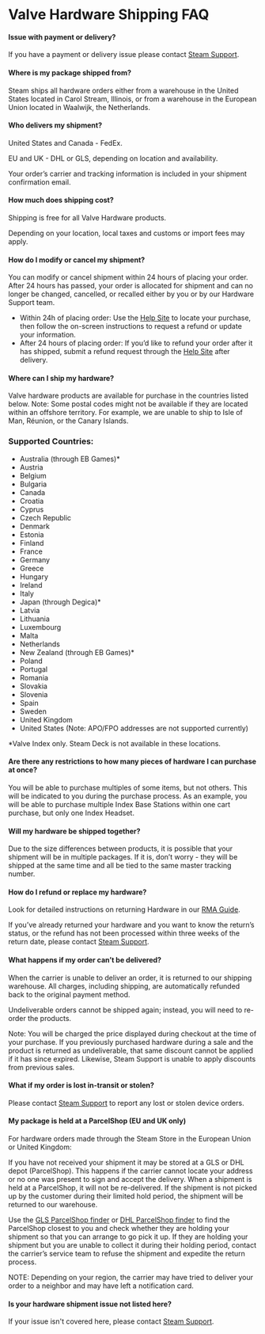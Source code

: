 # Valve Hardware Shipping FAQ

#### Issue with payment or delivery?
If you have a payment or delivery issue please contact [Steam Support](https://help.steampowered.com/en/wizard/HelpWithSteamHardware).  
  
#### Where is my package shipped from?
Steam ships all hardware orders either from a warehouse in the United States located in Carol Stream, Illinois, or from a warehouse in the European Union located in Waalwijk, the Netherlands.  
  
#### Who delivers my shipment?
  
United States and Canada - FedEx.  
  
EU and UK - DHL or GLS, depending on location and availability.  
  
Your order’s carrier and tracking information is included in your shipment confirmation email.  
  
#### How much does shipping cost?
Shipping is free for all Valve Hardware products.  
  
Depending on your location, local taxes and customs or import fees may apply.  
  
#### How do I modify or cancel my shipment?
You can modify or cancel shipment within 24 hours of placing your order. After 24 hours has passed, your order is allocated for shipment and can no longer be changed, cancelled, or recalled either by you or by our Hardware Support team.  
  

* Within 24h of placing order: Use the [Help Site](https://help.steampowered.com/en/wizard/HelpWithSteamHardware) to locate your purchase, then follow the on-screen instructions to request a refund or update your information.
* After 24 hours of placing order: If you’d like to refund your order after it has shipped, submit a refund request through the [Help Site](https://help.steampowered.com/en/wizard/HelpWithSteamHardware) after delivery.

    
#### Where can I ship my hardware?
Valve hardware products are available for purchase in the countries listed below. Note: Some postal codes might not be available if they are located within an offshore territory. For example, we are unable to ship to Isle of Man, Réunion, or the Canary Islands.  
  
### Supported Countries:
  

* Australia (through EB Games)*
* Austria
* Belgium
* Bulgaria
* Canada
* Croatia
* Cyprus
* Czech Republic
* Denmark
* Estonia
* Finland
* France
* Germany
* Greece
* Hungary
* Ireland
* Italy
* Japan (through Degica)*
* Latvia
* Lithuania
* Luxembourg
* Malta
* Netherlands
* New Zealand (through EB Games)*
* Poland
* Portugal
* Romania
* Slovakia
* Slovenia
* Spain
* Sweden
* United Kingdom
* United States (Note: APO/FPO addresses are not supported currently)

  
*Valve Index only. Steam Deck is not available in these locations.  
  
#### Are there any restrictions to how many pieces of hardware I can purchase at once?
You will be able to purchase multiples of some items, but not others. This will be indicated to you during the purchase process. As an example, you will be able to purchase multiple Index Base Stations within one cart purchase, but only one Index Headset.  
  
#### Will my hardware be shipped together?
Due to the size differences between products, it is possible that your shipment will be in multiple packages. If it is, don’t worry - they will be shipped at the same time and all be tied to the same master tracking number.  
  
#### How do I refund or replace my hardware?
Look for detailed instructions on returning Hardware in our [RMA Guide](https://help.steampowered.com/en/faqs/view/04AE-8A9A-F64E-D165).  
  
If you’ve already returned your hardware and you want to know the return’s status, or the refund has not been processed within three weeks of the return date, please contact [Steam Support](https://help.steampowered.com/en/wizard/HelpWithSteamHardware).  
  
#### What happens if my order can’t be delivered?
When the carrier is unable to deliver an order, it is returned to our shipping warehouse. All charges, including shipping, are automatically refunded back to the original payment method.  
  
Undeliverable orders cannot be shipped again; instead, you will need to re-order the products.  
  
Note: You will be charged the price displayed during checkout at the time of your purchase. If you previously purchased hardware during a sale and the product is returned as undeliverable, that same discount cannot be applied if it has since expired. Likewise, Steam Support is unable to apply discounts from previous sales.  
  
#### What if my order is lost in-transit or stolen?
Please contact [Steam Support](https://help.steampowered.com/en/wizard/HelpWithSteamHardware) to report any lost or stolen device orders.  
  
#### My package is held at a ParcelShop (EU and UK only)
For hardware orders made through the Steam Store in the European Union or United Kingdom:  
  
If you have not received your shipment it may be stored at a GLS or DHL depot (ParcelShop). This happens if the carrier cannot locate your address or no one was present to sign and accept the delivery. When a shipment is held at a ParcelShop, it will not be re-delivered. If the shipment is not picked up by the customer during their limited hold period, the shipment will be returned to our warehouse.  
  
Use the [GLS ParcelShop finder](https://gls-group.eu/EU/en/depot-parcelshop-search) or [DHL ParcelShop finder](https://parcelshopfinder.dhlparcel.com/) to find the ParcelShop closest to you and check whether they are holding your shipment so that you can arrange to go pick it up. If they are holding your shipment but you are unable to collect it during their holding period, contact the carrier’s service team to refuse the shipment and expedite the return process.  
  
NOTE: Depending on your region, the carrier may have tried to deliver your order to a neighbor and may have left a notification card.  
  
#### Is your hardware shipment issue not listed here?
If your issue isn't covered here, please contact [Steam Support](https://help.steampowered.com/en/wizard/HelpWithSteamHardware).  
  
